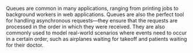 Queues are common in many applications, ranging from printing jobs to background workers in web applications.
Queues are also the perfect tool for handling asynchronous requests—they ensure that the requests are processed in the order in which they were received.
They are also commonly used to model real-world scenarios where events need to occur in a certain order, such as airplanes waiting for takeoff and patients waiting for their doctor.
